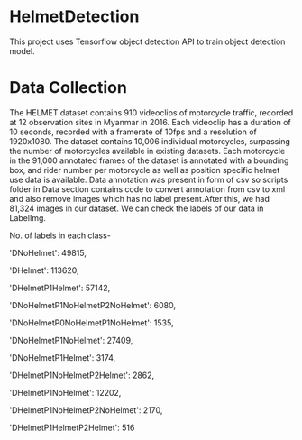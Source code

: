 # HelmetDetection

This project uses Tensorflow object detection API to train object detection model.

# Data Collection

The HELMET dataset contains 910 videoclips of motorcycle traffic, recorded at 12 observation sites in Myanmar in 2016. Each videoclip has a duration of 10 seconds, recorded with a framerate of 10fps and a resolution of 1920x1080. The dataset contains 10,006 individual motorcycles, surpassing the number of motorcycles available in existing datasets. Each motorcycle in the 91,000 annotated frames of the dataset is annotated with a bounding box, and rider number per motorcycle as well as position specific helmet use data is available.
Data annotation was present in form of csv so scripts folder in Data section contains code to convert annotation from csv to xml and also remove images which has no label present.After this, we had 81,324 images in our dataset.
We can check the labels of our data in LabelImg.

No. of labels in each class-

  'DNoHelmet': 49815,
  
 'DHelmet': 113620,
 
 'DHelmetP1Helmet': 57142,
 
 'DNoHelmetP1NoHelmetP2NoHelmet': 6080,
 
 'DNoHelmetP0NoHelmetP1NoHelmet': 1535,
 
 'DNoHelmetP1NoHelmet': 27409,
 
 'DNoHelmetP1Helmet': 3174,
 
 'DHelmetP1NoHelmetP2Helmet': 2862,
 
 'DHelmetP1NoHelmet': 12202,
 
 'DHelmetP1NoHelmetP2NoHelmet': 2170,
 
 'DHelmetP1HelmetP2Helmet': 516
 
 

